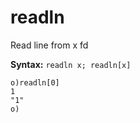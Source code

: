 # readln

Read line from x fd

**Syntax:** ```readln x; readln[x]```

```o
o)readln[0]
1
"1"
o)
```
